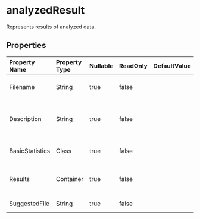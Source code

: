 # **analyzedResult**

Represents results of analyzed data. 

## **Properties**

| Property Name | Property Type | Nullable |  ReadOnly | DefaultValue | Description | 
| :- | :- | :- |:- |  :- | :- |
|Filename|String|true|false |  |Represents the file name of data file.|
|Description|String|true|false |  |Represents summary about results of analyzed data.|
|BasicStatistics|Class|true|false |  |Represents Excel data statistics.|
|Results|Container|true|false |  |Represents analyzed table description.|
|SuggestedFile|String|true|false |  |base64String Excel file|

